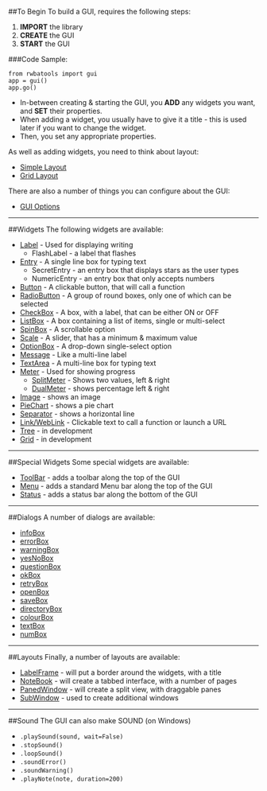 ##To Begin
To build a GUI, requires the following steps:

1) **IMPORT** the library  
2) **CREATE** the GUI  
3) **START** the GUI  


###Code Sample:  
```pyhton
from rwbatools import gui  
app = gui()  
app.go()  
```
* In-between creating & starting the GUI, you **ADD** any widgets you want, and **SET** their properties.  
* When adding a widget, you usually have to give it a title - this is used later if you want to change the widget.  
* Then, you set any appropriate properties.  

As well as adding widgets, you need to think about layout:

* [Simple Layout](Layout#simple-layout)
* [Grid Layout](Layout#grid-layout)

There are also a number of things you can configure about the GUI:

* [GUI Options](Options)

---
##Widgets
The following widgets are available:

* [Label](Widgets#label) - Used for displaying writing
    * FlashLabel - a label that flashes
* [Entry](Widgets#entry) - A single line box for typing text
    * SecretEntry - an entry box that displays stars as the user types
    * NumericEntry - an entry box that only accepts numbers
* [Button](Widgets#button) - A clickable button, that will call a function
* [RadioButton](Widgets#radiobutton) - A group of round boxes, only one of which can be selected
* [CheckBox](Widgets#checkbox) - A box, with a label, that can be either ON or OFF
* [ListBox](Widgets#listbox) - A box containing a list of items, single or multi-select
* [SpinBox](Widgets#spinbox) - A scrollable option
* [Scale](Widgets#scale) - A slider, that has a minimum & maximum value
* [OptionBox](Widgets#optionbox) - A drop-down single-select option
* [Message](Widgets#message) - Like a multi-line label
* [TextArea](Widgets#textarea) - A multi-line box for typing text
* [Meter](Widgets#meter) - Used for showing progress
    * [SplitMeter](Widgets#splitmeter) - Shows two values, left & right
  * [DualMeter](Widgets#dualmeter) - shows percentage left & right
* [Image](Widgets#image) - shows an image
* [PieChart](Widgets#piechart) - shows a pie chart
* [Separator](Widgets#separator) - shows a horizontal line
* [Link/WebLink](Widgets#linkweblink) - Clickable text to call a function or launch a URL
* [Tree](Widgets#tree) - in development
* [Grid](Widgets#grid) - in development

---
##Special Widgets
Some special widgets are available:

* [ToolBar](Widgets#toolbar) - adds a toolbar along the top of the GUI
* [Menu](Widgets#menu) - adds a standard Menu bar along the top of the GUI
* [Status](Widgets#status) - adds a status bar along the bottom of the GUI

---
##Dialogs
A number of dialogs are available:

* [infoBox](Dialogs#infobox)
* [errorBox](Dialogs#errorbox)
* [warningBox](Dialogs#warningbox)
* [yesNoBox](Dialogs#yesnobox)
* [questionBox](Dialogs#questionbox)
* [okBox](Dialogs#okbox)
* [retryBox](Dialogs#retrybox)
* [openBox](Dialogs#openbox)
* [saveBox](Dialogs#savebox)
* [directoryBox](Dialogs#directorybox)
* [colourBox](Dialogs#colourbox)
* [textBox](Dialogs#textbox)
* [numBox](Dialogs#numbox)

---
##Layouts
Finally, a number of layouts are available:

* [LabelFrame](Layout#labelframe) - will put a border around the widgets, with a title
* [NoteBook](Layout#notebook) - will create a tabbed interface, with a number of pages
* [PanedWindow](Layout#panedwindow) - will create a split view, with draggable panes
* [SubWindow](Layout#subwindow) - used to create additional windows

---
##Sound
The GUI can also make SOUND (on Windows)

* `.playSound(sound, wait=False)`
* `.stopSound()`
* `.loopSound()`
* `.soundError()`
* `.soundWarning()`
* `.playNote(note, duration=200)`
